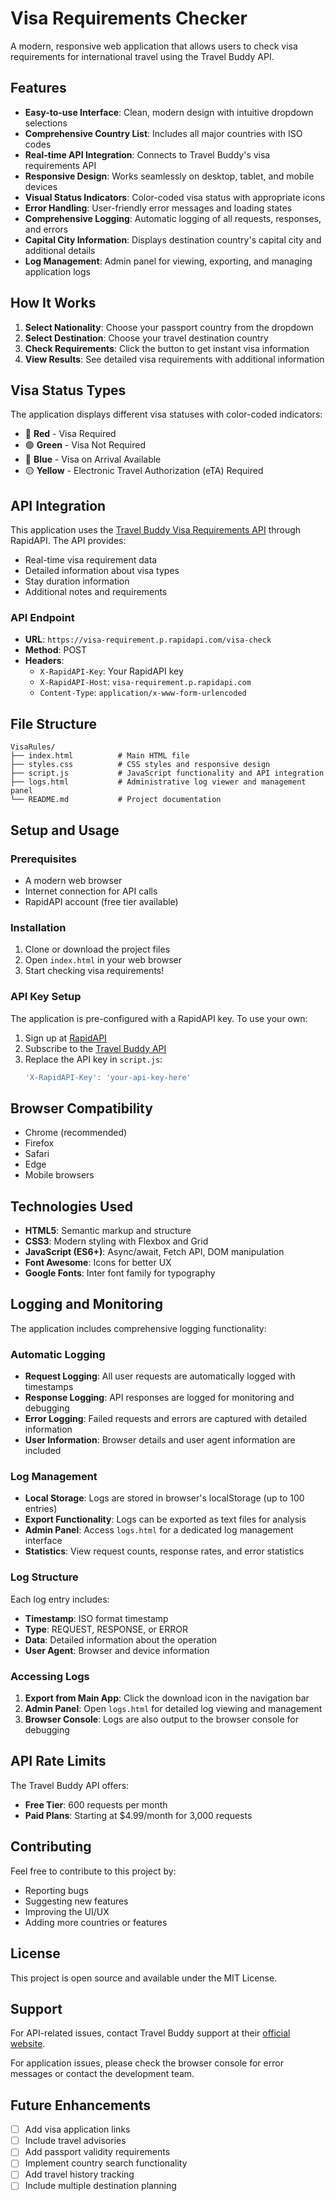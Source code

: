 # Visa Requirements Checker

A modern, responsive web application that allows users to check visa requirements for international travel using the Travel Buddy API.

## Features

- **Easy-to-use Interface**: Clean, modern design with intuitive dropdown selections
- **Comprehensive Country List**: Includes all major countries with ISO codes
- **Real-time API Integration**: Connects to Travel Buddy's visa requirements API
- **Responsive Design**: Works seamlessly on desktop, tablet, and mobile devices
- **Visual Status Indicators**: Color-coded visa status with appropriate icons
- **Error Handling**: User-friendly error messages and loading states
- **Comprehensive Logging**: Automatic logging of all requests, responses, and errors
- **Capital City Information**: Displays destination country's capital city and additional details
- **Log Management**: Admin panel for viewing, exporting, and managing application logs

## How It Works

1. **Select Nationality**: Choose your passport country from the dropdown
2. **Select Destination**: Choose your travel destination country
3. **Check Requirements**: Click the button to get instant visa information
4. **View Results**: See detailed visa requirements with additional information

## Visa Status Types

The application displays different visa statuses with color-coded indicators:

- 🔴 **Red** - Visa Required
- 🟢 **Green** - Visa Not Required  
- 🔵 **Blue** - Visa on Arrival Available
- 🟡 **Yellow** - Electronic Travel Authorization (eTA) Required

## API Integration

This application uses the [Travel Buddy Visa Requirements API](https://travel-buddy.ai/api/) through RapidAPI. The API provides:

- Real-time visa requirement data
- Detailed information about visa types
- Stay duration information
- Additional notes and requirements

### API Endpoint
- **URL**: `https://visa-requirement.p.rapidapi.com/visa-check`
- **Method**: POST
- **Headers**: 
  - `X-RapidAPI-Key`: Your RapidAPI key
  - `X-RapidAPI-Host`: `visa-requirement.p.rapidapi.com`
  - `Content-Type`: `application/x-www-form-urlencoded`

## File Structure

```
VisaRules/
├── index.html          # Main HTML file
├── styles.css          # CSS styles and responsive design
├── script.js           # JavaScript functionality and API integration
├── logs.html           # Administrative log viewer and management panel
└── README.md           # Project documentation
```

## Setup and Usage

### Prerequisites
- A modern web browser
- Internet connection for API calls
- RapidAPI account (free tier available)

### Installation
1. Clone or download the project files
2. Open `index.html` in your web browser
3. Start checking visa requirements!

### API Key Setup
The application is pre-configured with a RapidAPI key. To use your own:

1. Sign up at [RapidAPI](https://rapidapi.com/)
2. Subscribe to the [Travel Buddy API](https://rapidapi.com/TravelBuddyAI/api/visa-requirement/)
3. Replace the API key in `script.js`:
   ```javascript
   'X-RapidAPI-Key': 'your-api-key-here'
   ```

## Browser Compatibility

- Chrome (recommended)
- Firefox
- Safari
- Edge
- Mobile browsers

## Technologies Used

- **HTML5**: Semantic markup and structure
- **CSS3**: Modern styling with Flexbox and Grid
- **JavaScript (ES6+)**: Async/await, Fetch API, DOM manipulation
- **Font Awesome**: Icons for better UX
- **Google Fonts**: Inter font family for typography

## Logging and Monitoring

The application includes comprehensive logging functionality:

### Automatic Logging
- **Request Logging**: All user requests are automatically logged with timestamps
- **Response Logging**: API responses are logged for monitoring and debugging
- **Error Logging**: Failed requests and errors are captured with detailed information
- **User Information**: Browser details and user agent information are included

### Log Management
- **Local Storage**: Logs are stored in browser's localStorage (up to 100 entries)
- **Export Functionality**: Logs can be exported as text files for analysis
- **Admin Panel**: Access `logs.html` for a dedicated log management interface
- **Statistics**: View request counts, response rates, and error statistics

### Log Structure
Each log entry includes:
- **Timestamp**: ISO format timestamp
- **Type**: REQUEST, RESPONSE, or ERROR
- **Data**: Detailed information about the operation
- **User Agent**: Browser and device information

### Accessing Logs
1. **Export from Main App**: Click the download icon in the navigation bar
2. **Admin Panel**: Open `logs.html` for detailed log viewing and management
3. **Browser Console**: Logs are also output to the browser console for debugging

## API Rate Limits

The Travel Buddy API offers:
- **Free Tier**: 600 requests per month
- **Paid Plans**: Starting at $4.99/month for 3,000 requests

## Contributing

Feel free to contribute to this project by:
- Reporting bugs
- Suggesting new features
- Improving the UI/UX
- Adding more countries or features

## License

This project is open source and available under the MIT License.

## Support

For API-related issues, contact Travel Buddy support at their [official website](https://travel-buddy.ai/api/).

For application issues, please check the browser console for error messages or contact the development team.

## Future Enhancements

- [ ] Add visa application links
- [ ] Include travel advisories
- [ ] Add passport validity requirements
- [ ] Implement country search functionality
- [ ] Add travel history tracking
- [ ] Include multiple destination planning